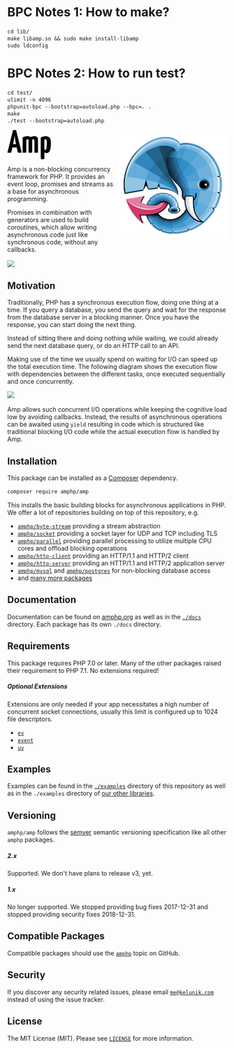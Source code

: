 # BPC Notes 1: How to make?

```shell
cd lib/
make libamp.so && sudo make install-libamp
sudo ldconfig
```

# BPC Notes 2: How to run test?

```
cd test/
ulimit -n 4096
phpunit-bpc --bootstrap=autoload.php --bpc=. .
make
./test --bootstrap=autoload.php
```



<a href="https://amphp.org/">
  <img src="https://github.com/amphp/logo/blob/master/repos/amp-logo-with-margin.png?raw=true" width="250" align="right" alt="Amp Logo">
</a>

<a href="https://amphp.org/"><img alt="Amp" src="https://github.com/amphp/logo/blob/master/repos/amp-text.png?raw=true" width="100" valign="middle"></a>

Amp is a non-blocking concurrency framework for PHP. It provides an event loop, promises and streams as a base for asynchronous programming.

Promises in combination with generators are used to build coroutines, which allow writing asynchronous code just like synchronous code, without any callbacks.

<a href="blob/master/LICENSE"><img src="https://img.shields.io/badge/license-MIT-blue.svg?style=flat-square" valign="middle"></a>

## Motivation

Traditionally, PHP has a synchronous execution flow, doing one thing at a time.
If you query a database, you send the query and wait for the response from the database server in a blocking manner.
Once you have the response, you can start doing the next thing.

Instead of sitting there and doing nothing while waiting, we could already send the next database query, or do an HTTP call to an API.

Making use of the time we usually spend on waiting for I/O can speed up the total execution time.
The following diagram shows the execution flow with dependencies between the different tasks, once executed sequentially and once concurrently.

![](docs/images/sequential-vs-concurrent.png)

Amp allows such concurrent I/O operations while keeping the cognitive load low by avoiding callbacks.
Instead, the results of asynchronous operations can be awaited using `yield` resulting in code which is structured like traditional blocking I/O code while the actual execution flow is handled by Amp.

## Installation

This package can be installed as a [Composer](https://getcomposer.org/) dependency.

```bash
composer require amphp/amp
```

This installs the basic building blocks for asynchronous applications in PHP.
We offer a lot of repositories building on top of this repository, e.g.

 - [`amphp/byte-stream`](https://github.com/amphp/byte-stream) providing a stream abstraction
 - [`amphp/socket`](https://github.com/amphp/socket) providing a socket layer for UDP and TCP including TLS
 - [`amphp/parallel`](https://github.com/amphp/parallel) providing parallel processing to utilize multiple CPU cores and offload blocking operations
 - [`amphp/http-client`](https://github.com/amphp/http-client) providing an HTTP/1.1 and HTTP/2 client
 - [`amphp/http-server`](https://github.com/amphp/http-server) providing an HTTP/1.1 and HTTP/2 application server
 - [`amphp/mysql`](https://github.com/amphp/mysql) and [`amphp/postgres`](https://github.com/amphp/postgres) for non-blocking database access
 - and [many more packages](https://github.com/amphp?type=source)

## Documentation

Documentation can be found on [amphp.org](https://amphp.org/) as well as in the [`./docs`](./docs) directory.
Each package has its own `./docs` directory.

## Requirements

This package requires PHP 7.0 or later.
Many of the other packages raised their requirement to PHP 7.1.
No extensions required!

##### Optional Extensions

Extensions are only needed if your app necessitates a high number of concurrent socket connections, usually this limit is configured up to 1024 file descriptors.

- [`ev`](https://pecl.php.net/package/ev)
- [`event`](https://pecl.php.net/package/event)
- [`uv`](https://github.com/bwoebi/php-uv)

## Examples

Examples can be found in the [`./examples`](./examples) directory of this repository as well as in the `./examples` directory of [our other libraries](https://github.com/amphp?utf8=%E2%9C%93&q=&type=public&language=php).

## Versioning

`amphp/amp` follows the [semver](http://semver.org/) semantic versioning specification like all other `amphp` packages.

##### 2.x

Supported. We don't have plans to release v3, yet.

##### 1.x

No longer supported. We stopped providing bug fixes 2017-12-31 and stopped providing security fixes 2018-12-31.

## Compatible Packages

Compatible packages should use the [`amphp`](https://github.com/search?utf8=%E2%9C%93&q=topic%3Aamphp) topic on GitHub.

## Security

If you discover any security related issues, please email [`me@kelunik.com`](mailto:me@kelunik.com) instead of using the issue tracker.

## License

The MIT License (MIT). Please see [`LICENSE`](./LICENSE) for more information.
